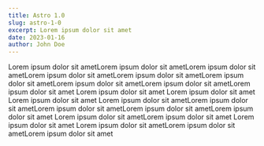 ```yaml
---
title: Astro 1.0
slug: astro-1-0
excerpt: Lorem ipsum dolor sit amet
date: 2023-01-16
author: John Doe
---
```


Lorem ipsum dolor sit ametLorem ipsum dolor sit ametLorem ipsum dolor sit ametLorem ipsum dolor sit ametLorem ipsum dolor sit ametLorem ipsum dolor sit ametLorem ipsum dolor sit ametLorem ipsum dolor sit ametLorem ipsum dolor sit amet
Lorem ipsum dolor sit amet
Lorem ipsum dolor sit amet
Lorem ipsum dolor sit amet
Lorem ipsum dolor sit ametLorem ipsum dolor sit ametLorem ipsum dolor sit ametLorem ipsum dolor sit ametLorem ipsum dolor sit amet
Lorem ipsum dolor sit ametLorem ipsum dolor sit amet
Lorem ipsum dolor sit amet
Lorem ipsum dolor sit ametLorem ipsum dolor sit ametLorem ipsum dolor sit amet

